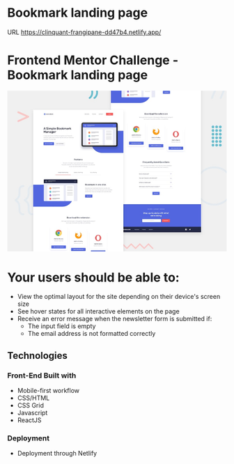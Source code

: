 # Bookmark landing page

URL https://clinquant-frangipane-dd47b4.netlify.app/

# Frontend Mentor Challenge - Bookmark landing page

![Design](./public/desktop-preview.jpg)


# Your users should be able to:

- View the optimal layout for the site depending on their device's screen size
- See hover states for all interactive elements on the page
- Receive an error message when the newsletter form is submitted if:
  - The input field is empty
  - The email address is not formatted correctly

## Technologies

### Front-End Built with

- Mobile-first workflow
- CSS/HTML
- CSS Grid
- Javascript
- ReactJS


### Deployment
- Deployment through Netlify
